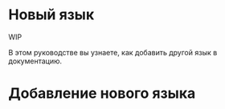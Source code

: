 ﻿# Новый язык
WIP

В этом руководстве вы узнаете, как добавить другой язык в документацию.

# Добавление нового языка